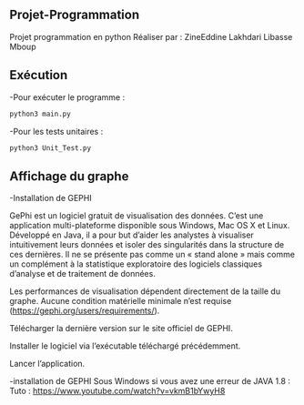 ## Projet-Programmation
Projet programmation en python
Réaliser par : ZineEddine Lakhdari
               Libasse Mboup
 
## Exécution
-Pour exécuter le programme :
 ```python
python3 main.py
```
-Pour les tests unitaires : 
 ```python
python3 Unit_Test.py
```
## Affichage du graphe 

-Installation de GEPHI

GePhi est un logiciel gratuit de visualisation des données. C’est une application multi-plateforme disponible sous Windows, Mac OS X et Linux. Développé en Java, il a pour but d’aider les analystes à visualiser intuitivement leurs données et isoler des singularités dans la structure de ces dernières. Il ne se présente pas comme un « stand alone » mais comme un complément à la statistique exploratoire des logiciels classiques d’analyse et de traitement de données.

Les performances de visualisation dépendent directement de la taille du graphe. Aucune condition matérielle minimale n’est requise (https://gephi.org/users/requirements/).

Télécharger la dernière version sur le site officiel de GEPHI.

Installer le logiciel via l’exécutable téléchargé précédemment.

Lancer l’application.

-installation de GEPHI Sous Windows si vous avez une erreur de JAVA 1.8 : Tuto : https://www.youtube.com/watch?v=vkmB1bYwyH8
